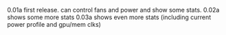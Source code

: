 0.01a first release. can control fans and power and show some stats.
0.02a shows some more stats
0.03a shows even more stats (including current power profile and gpu/mem clks)
